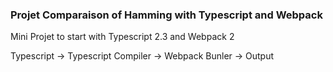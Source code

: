 ### Projet Comparaison of Hamming with Typescript and Webpack

Mini Projet to start with Typescript 2.3 and Webpack 2

Typescript -> Typescript Compiler -> Webpack Bunler -> Output

